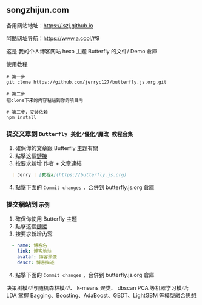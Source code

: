 ## songzhijun.com

备用网站地址：https://iszj.github.io

阿酷网址导航：https://www.a.cool/#9


这是 我的个人博客网站 hexo 主題 Butterfly 的文件/ Demo 倉庫

使用教程

```shell
# 第一步
git clone https://github.com/jerryc127/butterfly.js.org.git

# 第二步
把clone下来的内容粘贴到你的项目内

# 第三步，安装依赖
npm install

```


### 提交文章到 `Butterfly 美化/優化/魔改 教程合集`

1. 確保你的文章跟 Butterfly 主題有關
2. 點擊这個[鏈接](https://github.com/jerryc127/butterfly.js.org/edit/main/source/_posts/butterfly-collection.md)
3. 按要求新增 作者 + 文章連結
  ```markdown
    | Jerry | [教程a](https://butterfly.js.org)
  ```
4. 點擊下面的 `Commit changes` ，合併到 butterfly.js.org 倉庫

### 提交網站到 `示例`

1. 確保你使用 Butterfly 主題
2. 點擊这個[鏈接](https://github.com/jerryc127/butterfly.js.org/edit/main/source/_data/link.yml)
3. 按要求新增內容
  ```yaml
    - name: 博客名
      link: 博客地址
      avatar: 博客頭像
      descr: 博客描述
  ```
4. 點擊下面的 `Commit changes` ，合併到 butterfly.js.org 倉庫


决策树模型与随机森林模型、
k-means 聚类、
dbscan
PCA 等机器学习模型;
LDA
掌握 Bagging、Boosting、AdaBoost、GBDT、LightGBM 等模型融合思想

